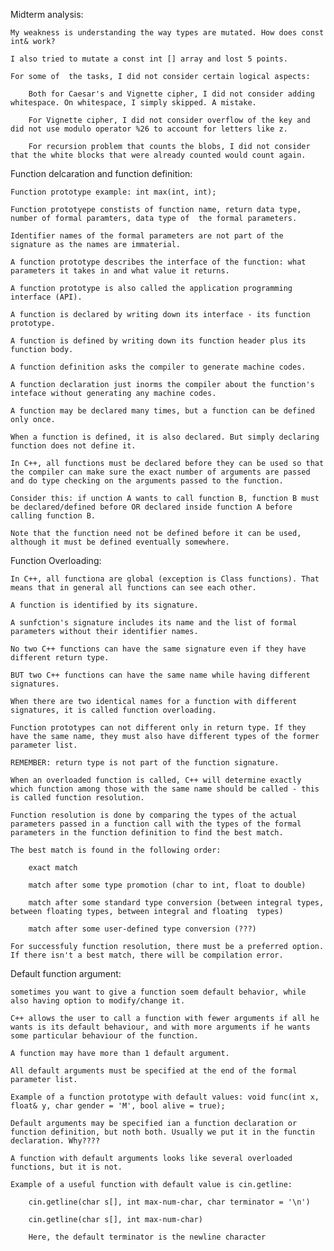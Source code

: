 Midterm analysis:

    My weakness is understanding the way types are mutated. How does const int& work? 

    I also tried to mutate a const int [] array and lost 5 points.

    For some of  the tasks, I did not consider certain logical aspects:

        Both for Caesar's and Vignette cipher, I did not consider adding whitespace. On whitespace, I simply skipped. A mistake.
        
        For Vignette cipher, I did not consider overflow of the key and did not use modulo operator %26 to account for letters like z. 

        For recursion problem that counts the blobs, I did not consider that the white blocks that were already counted would count again. 



Function delcaration and function definition:

    Function prototype example: int max(int, int);

    Function prototyepe constists of function name, return data type, number of formal paramters, data type of  the formal parameters. 

    Identifier names of the formal parameters are not part of the signature as the names are immaterial.

    A function prototype describes the interface of the function: what parameters it takes in and what value it returns. 

    A function prototype is also called the application programming interface (API).

    A function is declared by writing down its interface - its function prototype. 

    A function is defined by writing down its function header plus its function body. 

    A function definition asks the compiler to generate machine codes. 

    A function declaration just inorms the compiler about the function's inteface without generating any machine codes. 

    A function may be declared many times, but a function can be defined only once. 

    When a function is defined, it is also declared. But simply declaring function does not define it. 

    In C++, all functions must be declared before they can be used so that the compiler can make sure the exact number of arguments are passed and do type checking on the arguments passed to the function. 

    Consider this: if unction A wants to call function B, function B must be declared/defined before OR declared inside function A before calling function B.

    Note that the function need not be defined before it can be used, although it must be defined eventually somewhere. 

Function Overloading:

    In C++, all functiona are global (exception is Class functions). That means that in general all functions can see each other.

    A function is identified by its signature. 

    A sunfction's signature includes its name and the list of formal parameters without their identifier names.

    No two C++ functions can have the same signature even if they have different return type.

    BUT two C++ functions can have the same name while having different signatures. 

    When there are two identical names for a function with different signatures, it is called function overloading.

    Function prototypes can not different only in return type. If they have the same name, they must also have different types of the former parameter list. 

    REMEMBER: return type is not part of the function signature. 

    When an overloaded function is called, C++ will determine exactly which function among those with the same name should be called - this is called function resolution.

    Function resolution is done by comparing the types of the actual parameters passed in a function call with the types of the formal parameters in the function definition to find the best match.

    The best match is found in the following order:

        exact match 

        match after some type promotion (char to int, float to double)

        match after some standard type conversion (between integral types, between floating types, between integral and floating  types)

        match after some user-defined type conversion (???)

    For successfuly function resolution, there must be a preferred option. If there isn't a best match, there will be compilation error.

Default function argument:

    sometimes you want to give a function soem default behavior, while also having option to modify/change it. 

    C++ allows the user to call a function with fewer arguments if all he wants is its default behaviour, and with more arguments if he wants some particular behaviour of the function. 

    A function may have more than 1 default argument.

    All default arguments must be specified at the end of the formal parameter list. 

    Example of a function prototype with default values: void func(int x, float& y, char gender = 'M', bool alive = true);

    Default arguments may be specified ian a function declaration or function definition, but noth both. Usually we put it in the functin declaration. Why????

    A function with default arguments looks like several overloaded functions, but it is not.

    Example of a useful function with default value is cin.getline: 

        cin.getline(char s[], int max-num-char, char terminator = '\n') 

        cin.getline(char s[], int max-num-char)

        Here, the default terminator is the newline character 

        